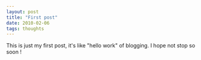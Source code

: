 ```yaml
---
layout: post
title: "First post"
date: 2010-02-06
tags: thoughts
---
```


This is just my first post, it's like "hello work" of blogging. I hope not stop so soon !

